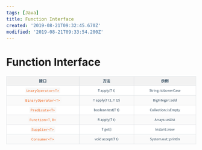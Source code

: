```yaml
---
tags: [Java]
title: Function Interface
created: '2019-08-21T09:32:45.670Z'
modified: '2019-08-21T09:33:54.200Z'
---
```


# Function Interface

![function_interface.png](../attachments/function_interface.png)
